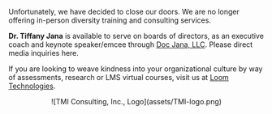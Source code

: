 Unfortunately, we have decided to close our doors. We are no longer offering in-person diversity training and consulting services. 

**Dr. Tiffany Jana** is available to serve on boards of directors, as an executive coach and keynote speaker/emcee through [Doc Jana, LLC](https://www.tiffanyjana.com). Please direct media inquiries here.

If you are looking to weave kindness into your organizational culture by way of assessments, research or LMS virtual courses, visit us at [Loom Technologies](https://www.loomtheculturemap.com).

 <p style="text-align: center;">![TMI Consulting, Inc., Logo](assets/TMI-logo.png)</p>